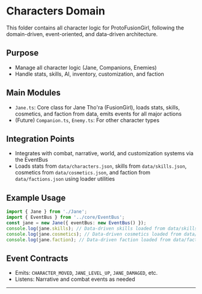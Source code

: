 # Characters Domain

This folder contains all character logic for ProtoFusionGirl, following the domain-driven, event-oriented, and data-driven architecture.

## Purpose
- Manage all character logic (Jane, Companions, Enemies)
- Handle stats, skills, AI, inventory, customization, and faction

## Main Modules
- `Jane.ts`: Core class for Jane Tho'ra (FusionGirl), loads stats, skills, cosmetics, and faction from data, emits events for all major actions
- (Future) `Companion.ts`, `Enemy.ts`: For other character types

## Integration Points
- Integrates with combat, narrative, world, and customization systems via the EventBus
- Loads stats from `data/characters.json`, skills from `data/skills.json`, cosmetics from `data/cosmetics.json`, and faction from `data/factions.json` using loader utilities

## Example Usage
```ts
import { Jane } from './Jane';
import { EventBus } from '../core/EventBus';
const jane = new Jane({ eventBus: new EventBus() });
console.log(jane.skills); // Data-driven skills loaded from data/skills.json
console.log(jane.cosmetics); // Data-driven cosmetics loaded from data/cosmetics.json
console.log(jane.faction); // Data-driven faction loaded from data/factions.json
```

## Event Contracts
- Emits: `CHARACTER_MOVED`, `JANE_LEVEL_UP`, `JANE_DAMAGED`, etc.
- Listens: Narrative and combat events as needed

---
